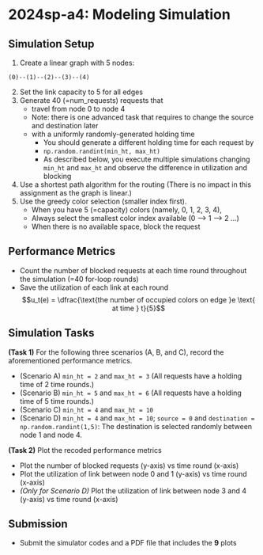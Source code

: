 # 2024sp-a4: Modeling Simulation

## Simulation Setup
1. Create a linear graph with 5 nodes:
```
(0)--(1)--(2)--(3)--(4)
```
2. Set the link capacity to 5 for all edges
3. Generate 40 (=num_requests) requests that
   - travel from node 0 to node 4
   - Note: there is one advanced task that requires to change the source and destination later
   - with a uniformly randomly-generated holding time
     - You should generate a different holding time for each request by
     - ```np.random.randint(min_ht, max_ht)```
     - As described below, you execute multiple simulations changing ```min_ht``` and ```max_ht``` and observe the difference in utilization and blocking
4. Use a shortest path algorithm for the routing (There is no impact in this assignment as the graph is linear.)
5. Use the greedy color selection (smaller index first). 
   - When you have 5 (=capacity) colors (namely, 0, 1, 2, 3, 4), 
   - Always select the smallest color index available (0 --> 1 --> 2 ...)
   - When there is no available space, block the request

## Performance Metrics
- Count the number of blocked requests at each time round throughout the simulation (=40 for-loop rounds)
- Save the utilization of each link at each round
$$u_t(e) = \dfrac{\text{the number of occupied colors on edge }e \text{ at time } t}{5}$$

## Simulation Tasks
**(Task 1)** For the following three scenarios (A, B, and C), record the aforementioned performance metrics.

- (Scenario A) ```min_ht = 2``` and ```max_ht = 3``` (All requests have a holding time of 2 time rounds.)
- (Scenario B) ```min_ht = 5``` and ```max_ht = 6``` (All requests have a holding time of 5 time rounds.)
- (Scenario C) ```min_ht = 4``` and ```max_ht = 10```
- (Scenario D) ```min_ht = 4``` and ```max_ht = 10```; ```source = 0``` and ```destination = np.random.randint(1,5)```: The destination is selected randomly between node 1 and node 4.

**(Task 2)** Plot the recoded performance metrics
- Plot the number of blocked requests (y-axis) vs time round (x-axis)
- Plot the utilization of link between node 0 and 1 (y-axis) vs time round (x-axis)
- *(Only for Scenario D)* Plot the utilization of link between node 3 and 4 (y-axis) vs time round (x-axis)

## Submission
- Submit the simulator codes and a PDF file that includes the **9** plots

